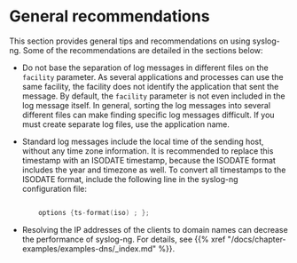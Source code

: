 ---
---
<!-- DISCLAIMER: This file is based on the syslog-ng Open Source Edition documentation https://github.com/balabit/syslog-ng-ose-guides/commit/2f4a52ee61d1ea9ad27cb4f3168b95408fddfdf2 and is used under the terms of The syslog-ng Open Source Edition Documentation License. The file has been modified by Axoflow. -->
# General recommendations

This section provides general tips and recommendations on using syslog-ng. Some of the recommendations are detailed in the sections below:

  - Do not base the separation of log messages in different files on the `facility` parameter. As several applications and processes can use the same facility, the facility does not identify the application that sent the message. By default, the `facility` parameter is not even included in the log message itself. In general, sorting the log messages into several different files can make finding specific log messages difficult. If you must create separate log files, use the application name.

  - Standard log messages include the local time of the sending host, without any time zone information. It is recommended to replace this timestamp with an ISODATE timestamp, because the ISODATE format includes the year and timezone as well. To convert all timestamps to the ISODATE format, include the following line in the syslog-ng configuration file:
    
    ```c
    
        options {ts-format(iso) ; };
    
    ```

  - Resolving the IP addresses of the clients to domain names can decrease the performance of syslog-ng. For details, see {{% xref "/docs/chapter-examples/examples-dns/_index.md" %}}.

